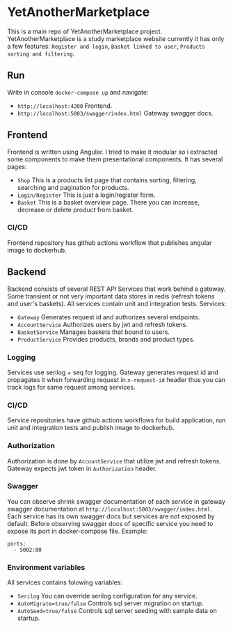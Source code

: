 # YetAnotherMarketplace
This is a main repo of YetAnotherMarketplace project. YetAnotherMarketplace is a study marketplace website currently it has only a few features: `Register and login`, `Basket linked to user`, `Products sorting and filtering`.

## Run
Write in console `docker-compose up` and navigate:
- `http://localhost:4200` Frontend.
- `http://localhost:5003/swagger/index.html` Gateway swagger docs.

## Frontend
Frontend is written using Angular. I tried to make it modular so i extracted some components to make them presentational components. It has several pages:
- `Shop` This is a products list page that contains sorting, filtering, searching and pagination for products.
- `Login/Register` This is just a login/register form.
- `Basket` This is a basket overview page. There you can increase, decrease or delete product from basket.

### CI/CD
Frontend repository has github actions workflow that publishes angular image to dockerhub.

## Backend
Backend consists of several REST API Services that work behind a gateway. Some transient or not very important data stores in redis (refresh tokens and user's baskets). All services contain unit and integration tests. Services:
- `Gateway` Generates request id and authorizes several endpoints.
- `AccountService` Authorizes users by jwt and refresh tokens.
- `BasketService` Manages baskets that bound to users.
- `ProductService` Provides products, brands and product types.

### Logging
Services use serilog + seq for logging. Gateway generates request id and propagates it when forwarding request in `x-request-id` header thus you can track logs for same request among services.

### CI/CD
Service repositories have github actions workflows for build application, run unit and integration tests and publish image to dockerhub.

### Authorization
Authorization is done by `AccountService` that utilize jwt and refresh tokens. Gateway expects jwt token in `Authorization` header.

### Swagger
You can observe shrink swagger documentation of each service in gateway swagger documentation at `http://localhost:5003/swagger/index.html`. Each service has its own swagger docs but services are not exposed by default. Before observing swagger docs of specific service you need to expose its port in docker-compose file. Example:
```
ports:
  - 5002:80
```

### Environment variables
All services contains folowing variables:
- `Serilog` You can override serilog configuration for any service.
- `AutoMigrate=true/false` Controls sql server migration on startup.
- `AutoSeed=true/false` Controls sql server seeding with sample data on startup.
